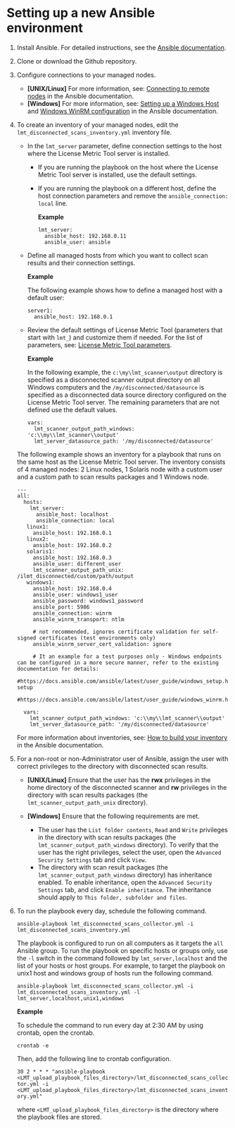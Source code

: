 # Setting up a new Ansible environment

1. Install Ansible. For detailed instructions, see the [Ansible documentation](https://docs.ansible.com/ansible/latest/installation_guide/intro_installation.html#installing-the-control-node).

2. Clone or download the Github repository.

3. Configure connections to your managed nodes.
   - **\[UNIX/Linux\]** For more information, see: [Connecting to remote nodes](https://docs.ansible.com/ansible/latest/user_guide/intro_getting_started.html#connecting-to-remote-nodes) in the Ansible documentation.
   - **\[Windows\]** For more information, see: [Setting up a Windows Host](https://docs.ansible.com/ansible/latest/user_guide/intro_getting_started.html#remote-connection-information) and [Windows WinRM configuration](https://docs.ansible.com/ansible/latest/user_guide/windows_winrm.html) in the Ansible documentation.


4. To create an inventory of your managed nodes, edit the `lmt_disconnected_scans_inventory.yml` inventory file.
   
   - In the `lmt_server` parameter, define connection settings to the host where the License Metric Tool server is installed.
     - If you are running the playbook on the host where the License Metric Tool server is installed, use the default settings.
     - If you are running the playbook on a different host, define the host connection parameters and remove the `ansible_connection: local` line. 

       **Example**
       ```
       lmt_server:
         ansible_host: 192.168.0.11
         ansible_user: ansible
       ```
     
   - Define all managed hosts from which you want to collect scan results and their connection settings.
   
      **Example**

      The following example shows how to define a managed host with a default user:
      ```
      server1:
        ansible_host: 192.168.0.1
      ```
   - Review the default settings of License Metric Tool (parameters that start with `lmt_`) and customize them if needed. For the list of parameters, see: [License Metric Tool parameters](doc_lmt_parameters.md).
       
     **Example**

     In the following example, the `c:\my\lmt_scanner\output` directory is specified as a disconnected scanner output directory on all Windows computers and the `/my/disconnected/datasource` is specified as a disconnected data source directory configured on the License Metric Tool server. The remaining parameters that are not defined use the default values.
     ```
     vars:
       lmt_scanner_output_path_windows: 'c:\\my\\lmt_scanner\\output'
       lmt_server_datasource_path: '/my/disconnected/datasource'
     ```

   The following example shows an inventory for a playbook that runs on the same host as the License Metric Tool server. The inventory consists of 4 managed nodes: 2 Linux nodes, 1 Solaris node with a custom user and a custom path to scan results packages and 1 Windows node.
   ```
   ---
   all:
     hosts:
       lmt_server:
         ansible_host: localhost
         ansible_connection: local
      linux1:
        ansible_host: 192.168.0.1
      linux2:
        ansible_host: 192.168.0.2
      solaris1:
        ansible_host: 192.168.0.3
        ansible_user: different_user
        lmt_scanner_output_path_unix: /ilmt_disconnected/custom/path/output
      windows1:
        ansible_host: 192.168.0.4
        ansible_user: windows1_user
        ansible_password: windows1_password
        ansible_port: 5986
        ansible_connection: winrm
        ansible_winrm_transport: ntlm
        
        # not recommended, ignores certificate validation for self-signed certificates (test environments only)
        ansible_winrm_server_cert_validation: ignore

        # It an example for a test purposes only - Windows endpoints can be configured in a more secure manner, refer to the existing documentation for details:
        #https://docs.ansible.com/ansible/latest/user_guide/windows_setup.html#winrm-setup
        #https://docs.ansible.com/ansible/latest/user_guide/windows_winrm.html
     
     vars:
       lmt_scanner_output_path_windows: 'c:\\my\\lmt_scanner\\output'
       lmt_server_datasource_path: '/my/disconnected/datasource'
   ```
    For more information about inventories, see: [How to build your inventory](https://docs.ansible.com/ansible/latest/user_guide/intro_inventory.html) in the Ansible documentation.
   
5. For a non-root or non-Administrator user of Ansible, assign the user with correct privileges to the directory with disconnected scan results.
   - **\[UNIX/Linux\]** Ensure that the user has the **rwx** privileges in the home directory of the disconnected scanner and **rw** privileges in the directory with scan results packages (the `lmt_scanner_output_path_unix` directory).
   
   - **\[Windows\]** Ensure that the following requirements are met.
     - The user has the `List folder contents`, `Read` and `Write` privileges in the directory with scan results packages (the `lmt_scanner_output_path_windows` directory). To verify that the user has the right privileges, select the user, open the `Advanced Security Settings` tab and click `View`. 
     - The directory with scan result packages (the `lmt_scanner_output_path_windows` directory) has inheritance enabled. To enable inheritance, open the `Advanced Security Settings` tab, and click `Enable inheritance`. The inheritance should apply to `This folder, subfolder and files`. 

6. To run the playbook every day, schedule the following command.

   `ansible-playbook lmt_disconnected_scans_collector.yml -i lmt_disconnected_scans_inventory.yml`

    The playbook is configured to run on all computers as it targets the `all` Ansible group. To run the playbook on specific hosts or groups only, use the `-l` switch in the command followed by `lmt_server,localhost` and the list of your hosts or host groups. For example, to target the playbook on unix1 host and windows group of hosts run the following command.

   `ansible-playbook lmt_disconnected_scans_collector.yml -i lmt_disconnected_scans_inventory.yml -l lmt_server,localhost,unix1,windows` 
   
   **Example** 
   
   To schedule the command to run every day at 2:30 AM by using crontab, open the crontab.
   
   `crontab -e` 
   
   Then, add the following line to crontab configuration.
   
   `30 2 * * * "ansible-playbook <LMT_upload_playbook_files_directory>/lmt_disconnected_scans_collector.yml -i <LMT_upload_playbook_files_directory>/lmt_disconnected_scans_inventory.yml"`
   
   where `<LMT_upload_playbook_files_directory>` is the directory where the playbook files are stored.
